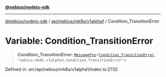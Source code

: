 [**@nebius/nodejs-sdk**](../../../../../README.md)

***

[@nebius/nodejs-sdk](../../../../../README.md) / [api/nebius/mk8s/v1alpha1](../README.md) / Condition\_TransitionError

# Variable: Condition\_TransitionError

> **Condition\_TransitionError**: [`MessageFns`](../../../../../runtime/protos/core/interfaces/MessageFns.md)\<[`Condition_TransitionError`](../interfaces/Condition_TransitionError.md), `"nebius.mk8s.v1alpha1.Condition.TransitionError"`\>

Defined in: src/api/nebius/mk8s/v1alpha1/index.ts:2732
